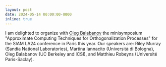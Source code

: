 ```yaml
---
layout: post
date: 2024-05-14 00:00:00-0000
inline: true
---
```

I am delighted to organize with [Oleg Balabanov](https://scholar.google.com/citations?user=N-Rm3SIAAAAJ) 
the minisymposium "Approximate Computing Techniques for Orthogonalization 
Processes" for the SIAM LA24 conference in Paris this year. Our speakers are: Riley Murray
(Sandia National Laboratories), Martina Iannacito (Università di Bologna), Oleg 
Balabanov (UC Berkeley and ICSI), and Matthieu Robeyns (Université Paris-Saclay).
